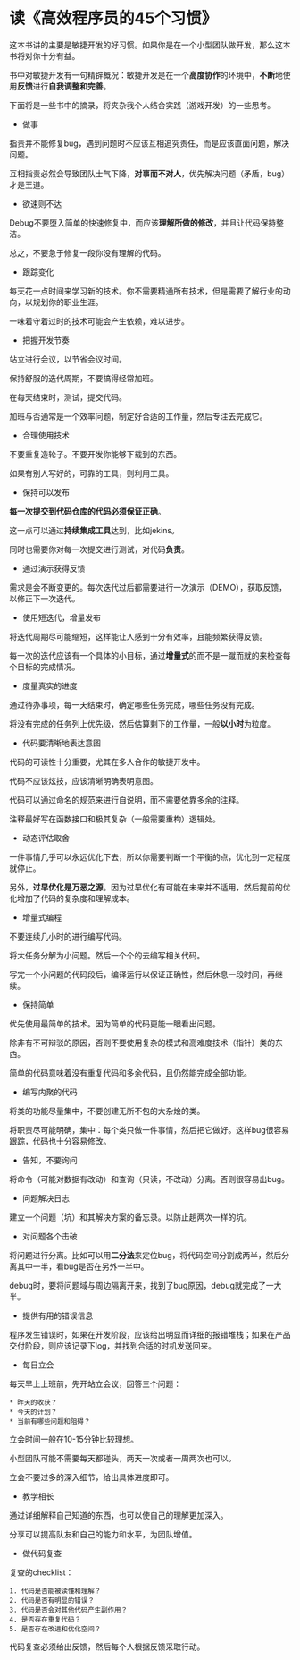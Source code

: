 # 读《高效程序员的45个习惯》

这本书讲的主要是敏捷开发的好习惯。如果你是在一个小型团队做开发，那么这本书将对你十分有益。

书中对敏捷开发有一句精辟概况：敏捷开发是在一个**高度协作**的环境中，**不断**地使用**反馈**进行**自我调整和完善**。

下面将是一些书中的摘录，将夹杂我个人结合实践（游戏开发）的一些思考。

* 做事

指责并不能修复bug，遇到问题时不应该互相追究责任，而是应该直面问题，解决问题。

互相指责必然会导致团队士气下降，**对事而不对人**，优先解决问题（矛盾，bug）才是王道。

* 欲速则不达

Debug不要堕入简单的快速修复中，而应该**理解所做的修改**，并且让代码保持整洁。

总之，不要急于修复一段你没有理解的代码。

* 跟踪变化

每天花一点时间来学习新的技术。你不需要精通所有技术，但是需要了解行业的动向，以规划你的职业生涯。

一味着守着过时的技术可能会产生依赖，难以进步。

* 把握开发节奏

站立进行会议，以节省会议时间。

保持舒服的迭代周期，不要搞得经常加班。

在每天结束时，测试，提交代码。

加班与否通常是一个效率问题，制定好合适的工作量，然后专注去完成它。

* 合理使用技术

不要重复造轮子。不要开发你能够下载到的东西。

如果有别人写好的，可靠的工具，则利用工具。

* 保持可以发布

**每一次提交到代码仓库的代码必须保证正确**。

这一点可以通过**持续集成工具**达到，比如jekins。

同时也需要你对每一次提交进行测试，对代码**负责**。

* 通过演示获得反馈

需求是会不断变更的。每次迭代过后都需要进行一次演示（DEMO），获取反馈，以修正下一次迭代。

* 使用短迭代，增量发布

将迭代周期尽可能缩短，这样能让人感到十分有效率，且能频繁获得反馈。

每一次的迭代应该有一个具体的小目标，通过**增量式**的而不是一蹴而就的来检查每个目标的完成情况。

* 度量真实的进度

通过待办事项，每一天结束时，确定哪些任务完成，哪些任务没有完成。

将没有完成的任务列上优先级，然后估算剩下的工作量，一般**以小时**为粒度。

* 代码要清晰地表达意图

代码的可读性十分重要，尤其在多人合作的敏捷开发中。

代码不应该炫技，应该清晰明确表明意图。

代码可以通过命名的规范来进行自说明，而不需要依靠多余的注释。

注释最好写在函数接口和极其复杂（一般需要重构）逻辑处。

* 动态评估取舍

一件事情几乎可以永远优化下去，所以你需要判断一个平衡的点，优化到一定程度就停止。

另外，**过早优化是万恶之源**。因为过早优化有可能在未来并不适用，然后提前的优化增加了代码的复杂度和理解成本。

* 增量式编程

不要连续几小时的进行编写代码。

将大任务分解为小问题。然后一个个的去编写相关代码。

写完一个小问题的代码段后，编译运行以保证正确性，然后休息一段时间，再继续。

* 保持简单

优先使用最简单的技术。因为简单的代码更能一眼看出问题。

除非有不可辩驳的原因，否则不要使用复杂的模式和高难度技术（指针）类的东西。

简单的代码意味着没有重复代码和多余代码，且仍然能完成全部功能。

* 编写内聚的代码

将类的功能尽量集中，不要创建无所不包的大杂烩的类。

将职责尽可能明确，集中：每个类只做一件事情，然后把它做好。这样bug很容易跟踪，代码也十分容易修改。

* 告知，不要询问

将命令（可能对数据有改动）和查询（只读，不改动）分离。否则很容易出bug。

* 问题解决日志

建立一个问题（坑）和其解决方案的备忘录。以防止趟两次一样的坑。

* 对问题各个击破

将问题进行分离。比如可以用**二分法**来定位bug，将代码空间分割成两半，然后分离其中一半，看bug是否在另外一半中。

debug时，要将问题域与周边隔离开来，找到了bug原因，debug就完成了一大半。

* 提供有用的错误信息

程序发生错误时，如果在开发阶段，应该给出明显而详细的报错堆栈；如果在产品交付阶段，则应该记录下log，并找到合适的时机发送回来。

* 每日立会

每天早上上班前，先开站立会议，回答三个问题：

	* 昨天的收获？
	* 今天的计划？
	* 当前有哪些问题和阻碍？

立会时间一般在10-15分钟比较理想。

小型团队可能不需要每天都碰头，两天一次或者一周两次也可以。

立会不要过多的深入细节，给出具体进度即可。

* 教学相长

通过详细解释自己知道的东西，也可以使自己的理解更加深入。

分享可以提高队友和自己的能力和水平，为团队增值。

* 做代码复查

复查的checklist：

	1. 代码是否能被读懂和理解？
	2. 代码是否有明显的错误？
	3. 代码是否会对其他代码产生副作用？
	4. 是否存在重复代码？
	5. 是否存在改进和优化空间？
	
代码复查必须给出反馈，然后每个人根据反馈采取行动。